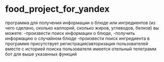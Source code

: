 # food_project_for_yandex
программа для получения информации о блюде или ингредиентов (из чего сделано, сколько каллорий, сколько жиров, углеводов, белков)
вы можете:
-произвести поиск информации о блюде,
-получить информацию о случайном блюде
-произвести поиск ингредиента
в программе присутствует регистрация/авторизация пользователей вместе с историей поиска пользователя
имеется отельный телеграмм бот для выше указанных функций